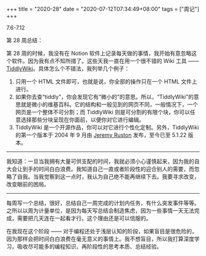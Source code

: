 +++
title = "2020-28"
date = "2020-07-12T07:34:49+08:00"
tags = ["周记"]
+++

7.6-7.12

第 28 周总结：

第 28 周的时候，我没有在 Notion 软件上记录每天做的事情，我开始有意忽略这个软件。因为我有点不知所措了。这些天我一直在用一个很不错的 Wiki 工具 —— [TiddlyWiki](https://tiddlywiki.com/)。具体怎么个不错法，我列举几个例子：

1. 只用一个 HTML 文件即可，也就是说，你全部的操作只在一个 HTML 文件上进行。
2. 如果你去查“tiddly”，你会发现它有“微小的”的意思。所以，“TiddlyWiki”的意思就是微小的维基百科。它的结构和一般见到的网页不同，一般情况下，一个网页是一个整体不可分割；而 TiddlyWiki 则是可分割的有限个块，你可以任意选择那些分块呈现在你面前，以便你对它进行编辑。
3. TiddlyWiki 是一个开源作品，你可以对它进行个性化定制。另外，TiddlyWiki 的第一个版本于 2004 年 9 月由 [Jeremy Ruston](https://github.com/Jermolene) 发布，至今已至 5.1.22 版本。

---

我知道：一旦当我拥有大量可供支配的时间，我就必须小心谨慎起来，因为我的自大会让到手的时间白白浪费。我知道自己一直或者阶段性的迎合别人的需要，而忽略了自我。当我觉察到这一点时，我认为自己绝不能再继续下去。我要寻求改变，改变眼前的困局。

---

每周写一个总结，很好，总结自己一周完成的计划内任务，有什么突发事件等等。之所以以周为计量单位，是因为每天写总结会制造焦虑，因为一些事情一天无法完成，需要把几天连在一起看才行。这个理由还是可以信服的。

在我现在这个阶段 —— 对于编程还处于浅层认知的阶段，如果盲目是很危险的，因为那样会把时间白白浪费在毫无意义的事情上。我不想盲目，所以我打算深度学习，吸收尽可能多的编程知识，再阶段性的思考本质、总结经验。
